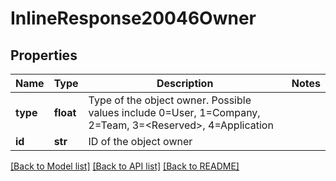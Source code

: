# InlineResponse20046Owner

## Properties
Name | Type | Description | Notes
------------ | ------------- | ------------- | -------------
**type** | **float** | Type of the object owner. Possible values include 0&#x3D;User, 1&#x3D;Company,       2&#x3D;Team, 3&#x3D;&lt;Reserved&gt;, 4&#x3D;Application | 
**id** | **str** | ID of the object owner | 

[[Back to Model list]](../README.md#documentation-for-models) [[Back to API list]](../README.md#documentation-for-api-endpoints) [[Back to README]](../README.md)


